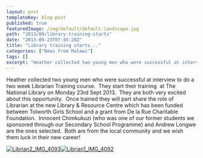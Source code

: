 ```yaml
---
layout: post
templateKey: blog-post
published: true
featuredImage: /img/default/default-landscape.jpg
path: "2013/09/library-training-starts"
date: "2013-09-23T07:45:20Z"
title: "Library training starts..."
categories: ["News from Malawi"]
tags: []
excerpt: "Heather collected two young men who were successful at interview to do a two week Librarian Trainin..."
---
```


Heather collected two young men who were successful at interview to do a two week Librarian Training course.  They start their training  at The National Library on Monday 23rd Sept 2013.  They are both very excited about this opportunity.  Once trained they will part share the role of Librarian at the new Library & Resource Centre which has been funded between Tolworth Girls School and a grant from De la Rue Charitable Foundation.  Innocent Chimkukuzi (who was one of our former students we sponsored through our Secondary School Programme) and Andrew Longwe are the ones selected.  Both are from the local community and we wish them luck in their new career!

[![Librian2_IMG_4093](https://f000.backblazeb2.com/file/avm-wp-uploads/2013/09/Librian2_IMG_4093-224x300.jpg)](https://f000.backblazeb2.com/file/avm-wp-uploads/2013/09/Librian2_IMG_4093.jpg)[![Librian1_IMG_4092](https://f000.backblazeb2.com/file/avm-wp-uploads/2013/09/Librian1_IMG_4092-224x300.jpg)](https://f000.backblazeb2.com/file/avm-wp-uploads/2013/09/Librian1_IMG_4092.jpg)
